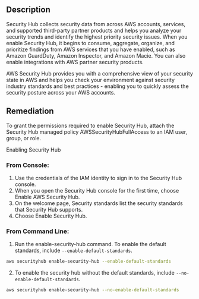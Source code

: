## Description

Security Hub collects security data from across AWS accounts, services, and supported third-party partner products and helps you analyze your security trends and identify the highest priority security issues. When you enable Security Hub, it begins to consume, aggregate, organize, and prioritize findings from AWS services that you have enabled, such as Amazon GuardDuty, Amazon Inspector, and Amazon Macie. You can also enable integrations with AWS partner security products.

AWS Security Hub provides you with a comprehensive view of your security state in AWS and helps you check your environment against security industry standards and best practices - enabling you to quickly assess the security posture across your AWS accounts.

## Remediation

To grant the permissions required to enable Security Hub, attach the Security Hub managed policy AWSSecurityHubFullAccess to an IAM user, group, or role.

Enabling Security Hub

### From Console:

1. Use the credentials of the IAM identity to sign in to the Security Hub console.
2. When you open the Security Hub console for the first time, choose Enable AWS Security Hub.
3. On the welcome page, Security standards list the security standards that Security Hub supports.
4. Choose Enable Security Hub.

### From Command Line:

1. Run the enable-security-hub command. To enable the default standards, include `--enable-default-standards`.

```bash
aws securityhub enable-security-hub --enable-default-standards
```

2. To enable the security hub without the default standards, include `--no-enable-default-standards`.

```bash
aws securityhub enable-security-hub --no-enable-default-standards
```

